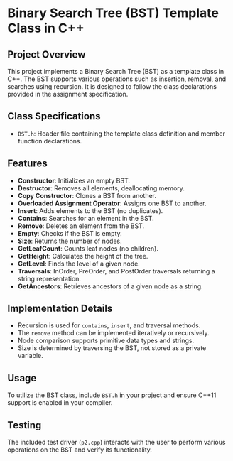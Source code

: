 # Binary Search Tree (BST) Template Class in C++

## Project Overview

This project implements a Binary Search Tree (BST) as a template class in C++. The BST supports various operations such as insertion, removal, and searches using recursion. It is designed to follow the class declarations provided in the assignment specification.

## Class Specifications

- `BST.h`: Header file containing the template class definition and member function declarations.

## Features

- **Constructor**: Initializes an empty BST.
- **Destructor**: Removes all elements, deallocating memory.
- **Copy Constructor**: Clones a BST from another.
- **Overloaded Assignment Operator**: Assigns one BST to another.
- **Insert**: Adds elements to the BST (no duplicates).
- **Contains**: Searches for an element in the BST.
- **Remove**: Deletes an element from the BST.
- **Empty**: Checks if the BST is empty.
- **Size**: Returns the number of nodes.
- **GetLeafCount**: Counts leaf nodes (no children).
- **GetHeight**: Calculates the height of the tree.
- **GetLevel**: Finds the level of a given node.
- **Traversals**: InOrder, PreOrder, and PostOrder traversals returning a string representation.
- **GetAncestors**: Retrieves ancestors of a given node as a string.

## Implementation Details

- Recursion is used for `contains`, `insert`, and traversal methods.
- The `remove` method can be implemented iteratively or recursively.
- Node comparison supports primitive data types and strings.
- Size is determined by traversing the BST, not stored as a private variable.

## Usage

To utilize the BST class, include `BST.h` in your project and ensure C++11 support is enabled in your compiler.

## Testing

The included test driver (`p2.cpp`) interacts with the user to perform various operations on the BST and verify its functionality.

